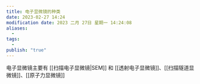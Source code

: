 ```yaml
---
title: 电子显微镜的种类
date: 2023-02-27 14:24
modification date: 2023 二月 27日 星期一 14:24:08
aliases:
  - 
tags:
  - 
publish: "true"
---
```


电子显微镜主要有 [[扫描电子显微镜|SEM]] 和 [[透射电子显微镜]]、[[扫描隧道显微镜]]、[[原子力显微镜]]
